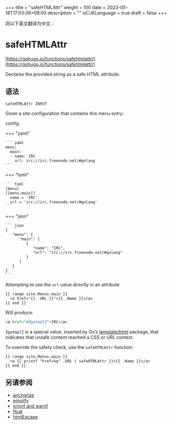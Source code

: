 +++
title = "safeHTMLAttr"
weight = 100
date = 2023-05-18T17:03:08+08:00
description = ""
isCJKLanguage = true
draft = false
+++

将以下英文翻译为中文：
# safeHTMLAttr

[https://gohugo.io/functions/safehtmlattr/](https://gohugo.io/functions/safehtmlattr/)

Declares the provided string as a safe HTML attribute.

## 语法

```
safeHTMLAttr INPUT
```

Given a site configuration that contains this menu entry:

config.

=== "yaml"

    ``` yaml
    menu:
      main:
      - name: IRC
        url: irc://irc.freenode.net/#golang
    ```

=== "toml"

    ``` toml
    [menu]
    [[menu.main]]
      name = 'IRC'
      url = 'irc://irc.freenode.net/#golang'
    ```

=== "json"

    ``` json
    {
       "menu": {
          "main": [
             {
                "name": "IRC",
                "url": "irc://irc.freenode.net/#golang"
             }
          ]
       }
    }
    ```



Attempting to use the `url` value directly in an attribute:

```go-html-template
{{ range site.Menus.main }}
  <a href="{{ .URL }}">{{ .Name }}</a>
{{ end }}
```

Will produce:

```html
<a href="#ZgotmplZ">IRC</a>
```

`ZgotmplZ` is a special value, inserted by Go’s [template/html](https://pkg.go.dev/html/template) package, that indicates that unsafe content reached a CSS or URL context.

To override the safety check, use the `safeHTMLAttr` function:

```go-html-template
{{ range site.Menus.main }}
  <a {{ printf "href=%q" .URL | safeHTMLAttr }}>{{ .Name }}</a>
{{ end }}
```

## 另请参阅

- [anchorize](https://gohugo.io/functions/anchorize/)
- [emojify](https://gohugo.io/functions/emojify/)
- [errorf and warnf](https://gohugo.io/functions/errorf/)
- [float](https://gohugo.io/functions/float/)
- [htmlEscape](https://gohugo.io/functions/htmlescape/)
